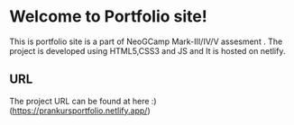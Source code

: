 # Welcome to Portfolio site!

This is portfolio site is a part of NeoGCamp Mark-III/IV/V assesment .
The project is developed using HTML5,CSS3 and JS and It is hosted on netlify.

## URL 

The project URL can be found at here :)(https://prankursportfolio.netlify.app/)
